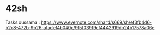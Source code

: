 # 42sh

Tasks oussama : https://www.evernote.com/shard/s669/sh/ef3fb4d6-b2c8-472b-9b26-afadef4b040c/9f5f039f9cf4442919db24b17578a06e
